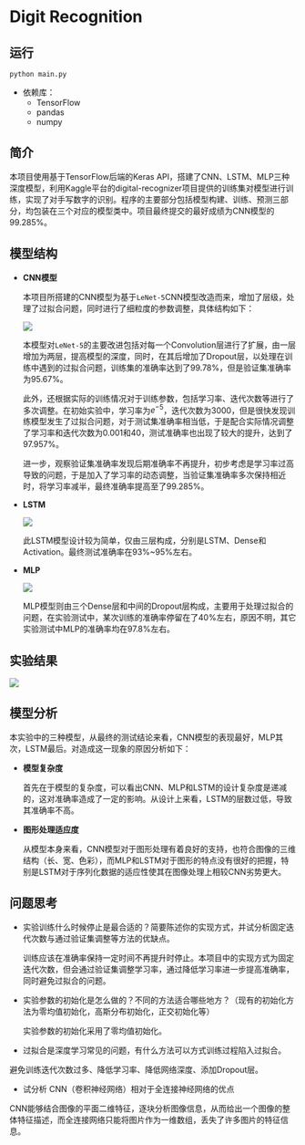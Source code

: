 # Digit Recognition

## 运行

`python main.py`

* 依赖库：
  * TensorFlow
  * pandas
  * numpy

## 简介

本项目使用基于TensorFlow后端的Keras API，搭建了CNN、LSTM、MLP三种深度模型，利用Kaggle平台的digital-recognizer项目提供的训练集对模型进行训练，实现了对手写数字的识别。程序的主要部分包括模型构建、训练、预测三部分，均包装在三个对应的模型类中。项目最终提交的最好成绩为CNN模型的99.285%。

## 模型结构

* **CNN模型**

  本项目所搭建的CNN模型为基于`LeNet-5`CNN模型改造而来，增加了层级，处理了过拟合问题，同时进行了细粒度的参数调整，具体结构如下：

  <img src="./pic/CNN.png" />

  本模型对`LeNet-5`的主要改进包括对每一个Convolution层进行了扩展，由一层增加为两层，提高模型的深度，同时，在其后增加了Dropout层，以处理在训练中遇到的过拟合问题，训练集的准确率达到了99.78%，但是验证集准确率为95.67%。

  此外，还根据实际的训练情况对于训练参数，包括学习率、迭代次数等进行了多次调整。在初始实验中，学习率为$e^{-5}$，迭代次数为3000，但是很快发现训练模型发生了过拟合问题，对于测试集准确率相当低，于是配合实际情况调整了学习率和迭代次数为0.001和40，测试准确率也出现了较大的提升，达到了97.957%。

  进一步，观察验证集准确率发现后期准确率不再提升，初步考虑是学习率过高导致的问题，于是加入了学习率的动态调整，当验证集准确率多次保持相近时，将学习率减半，最终准确率提高至了99.285%。

* **LSTM**

  <img src="./pic/LSTM.png" />

  此LSTM模型设计较为简单，仅由三层构成，分别是LSTM、Dense和Activation。最终测试准确率在93%~95%左右。

* **MLP**

  <img src="./pic/MLP.png" />

  MLP模型则由三个Dense层和中间的Dropout层构成，主要用于处理过拟合的问题，在实验测试中，某次训练的准确率停留在了40%左右，原因不明，其它实验测试中MLP的准确率均在97.8%左右。

## 实验结果

<img src="./pic/result.jpg" />

## 模型分析

本实验中的三种模型，从最终的测试结论来看，CNN模型的表现最好，MLP其次，LSTM最后。对造成这一现象的原因分析如下：

* **模型复杂度**

  首先在于模型的复杂度，可以看出CNN、MLP和LSTM的设计复杂度是递减的，这对准确率造成了一定的影响。从设计上来看，LSTM的层数过低，导致其准确率不高。

* **图形处理适应度**

  从模型本身来看，CNN模型对于图形处理有着良好的支持，也符合图像的三维结构（长、宽、色彩），而MLP和LSTM对于图形的特点没有很好的把握，特别是LSTM对于序列化数据的适应性使其在图像处理上相较CNN劣势更大。

## 问题思考

* 实验训练什么时候停止是最合适的？简要陈述你的实现方式，并试分析固定迭代次数与通过验证集调整等方法的优缺点。

  训练应该在准确率保持一定时间不再提升时停止。本项目中的实现方式为固定迭代次数，但会通过验证集调整学习率，通过降低学习率进一步提高准确率，同时避免过拟合的问题。

* 实验参数的初始化是怎么做的？不同的方法适合哪些地方？（现有的初始化方法为零均值初始化，高斯分布初始化，正交初始化等） 

  实验参数的初始化采用了零均值初始化。

*  过拟合是深度学习常见的问题，有什么方法可以方式训练过程陷入过拟合。 

  避免训练迭代次数过多、降低学习率、降低网络深度、添加Dropout层。

*  试分析 CNN（卷积神经网络）相对于全连接神经网络的优点

  CNN能够结合图像的平面二维特征，逐块分析图像信息，从而给出一个图像的整体特征描述，而全连接网络只能将图片作为一维数组，丢失了许多图片的特征信息。